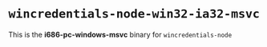 # `wincredentials-node-win32-ia32-msvc`

This is the **i686-pc-windows-msvc** binary for `wincredentials-node`
